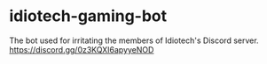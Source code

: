 # idiotech-gaming-bot
The bot used for irritating the members of Idiotech's Discord server. https://discord.gg/0z3KQXI6apyyeNOD
